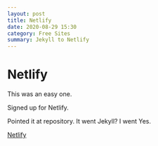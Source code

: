 ```yaml
---
layout: post
title: Netlify
date: 2020-08-29 15:30
category: Free Sites
summary: Jekyll to Netlify
---
```

# Netlify

This was an easy one.

Signed up for Netlify.

Pointed it at repository.  It went Jekyll? I went Yes.

[Netlify](https://netlify.jeffj.com)
